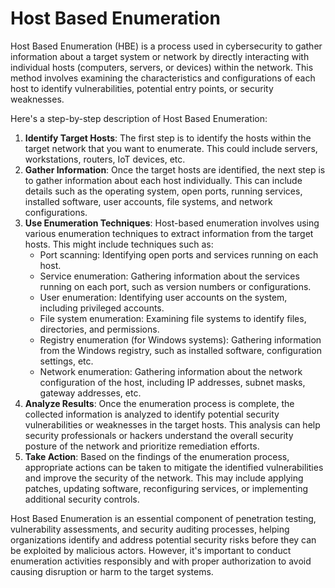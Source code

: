 # Host Based Enumeration

Host Based Enumeration (HBE) is a process used in cybersecurity to gather information about a target system or network by directly interacting with individual hosts (computers, servers, or devices) within the network. This method involves examining the characteristics and configurations of each host to identify vulnerabilities, potential entry points, or security weaknesses.

Here's a step-by-step description of Host Based Enumeration:

1. **Identify Target Hosts**: The first step is to identify the hosts within the target network that you want to enumerate. This could include servers, workstations, routers, IoT devices, etc.
2. **Gather Information**: Once the target hosts are identified, the next step is to gather information about each host individually. This can include details such as the operating system, open ports, running services, installed software, user accounts, file systems, and network configurations.
3. **Use Enumeration Techniques**: Host-based enumeration involves using various enumeration techniques to extract information from the target hosts. This might include techniques such as:
   * Port scanning: Identifying open ports and services running on each host.
   * Service enumeration: Gathering information about the services running on each port, such as version numbers or configurations.
   * User enumeration: Identifying user accounts on the system, including privileged accounts.
   * File system enumeration: Examining file systems to identify files, directories, and permissions.
   * Registry enumeration (for Windows systems): Gathering information from the Windows registry, such as installed software, configuration settings, etc.
   * Network enumeration: Gathering information about the network configuration of the host, including IP addresses, subnet masks, gateway addresses, etc.
4. **Analyze Results**: Once the enumeration process is complete, the collected information is analyzed to identify potential security vulnerabilities or weaknesses in the target hosts. This analysis can help security professionals or hackers understand the overall security posture of the network and prioritize remediation efforts.
5. **Take Action**: Based on the findings of the enumeration process, appropriate actions can be taken to mitigate the identified vulnerabilities and improve the security of the network. This may include applying patches, updating software, reconfiguring services, or implementing additional security controls.

Host Based Enumeration is an essential component of penetration testing, vulnerability assessments, and security auditing processes, helping organizations identify and address potential security risks before they can be exploited by malicious actors. However, it's important to conduct enumeration activities responsibly and with proper authorization to avoid causing disruption or harm to the target systems.
